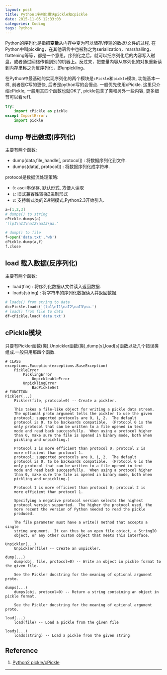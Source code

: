 ```yaml
---
layout: post
title: Python:序列化模块pickle和cpickle
date: 2015-11-05 12:33:03
categories: Coding
tags: Python
---
```


Python的序列化是指把**变量**从内存中变为可以储存/传输的数据/文件的过程. 在Python中叫pickling，在其他语言中也被称之为serialization，marshalling，flattening等等，都是一个意思。序列化之后，就可以把序列化后的内容写入磁盘，或者通过网络传输到别的机器上。反过来，把变量内容从序列化的对象重新读到内存里称之为反序列化，即unpickling。

在Python中最基础的实现序列化的两个模块是`cPickle`和`pickle`模块, 功能基本一样, 前者是C写的更快, 后者是python写的会慢点. 一般优先使用cPickle. 这里只介绍cPickle, 一般用其四个函数也就OK了, pickle包含了类和另外一些内容, 更多细节可以看ref1.

~~~python
try:
    import cPickle as pickle
except ImportError:
    import pickle
~~~

## dump 导出数据(序列化)

主要有两个函数:

- dump(data,file_handle[, protocol]) : 将数据序列化到文件.
- dumps(data[, protocol]) : 将数据序列化成字符串.

protocol是数据流处理策略:

- `0`: ascii串保存, 默认形式, 方便人读取 
- `1`: 旧式兼容性较强2进制形式
- `2`: 支持新式类的2进制模式,Python2.3开始引入.

~~~python
a=[1,2,3]
# dumps() to string
cPickle.dumps(a)
'(lp1\nI1\naI2\naI3\na.'

# dump() to file
f=open('data.txt','wb')
cPickle.dump(a,f)
f.close
~~~

## load 载入数据(反序列化)

主要有两个函数:

- load(file) : 将序列化数据从文件读入返回数据.
- loads(string) : 将字符串的序列化数据读入并返回数据.

~~~python
# loads() from string to data
d=cPickle.loads('(lp1\nI1\naI2\naI3\na.')
# load() from file to data
df=cPickle.load('data.txt')
~~~

## cPickle模块

只要有Pickler函数(类),Unpickler函数(类),dump[s],load[s]函数以及几个错误类组成.一般只用那四个函数. 

~~~
# CLASS
exceptions.Exception(exceptions.BaseException)
    PickleError
        PicklingError
            UnpickleableError
        UnpicklingError
            BadPickleGet
# FUNCTION
Pickler(...)
    Pickler(file, protocol=0) -- Create a pickler.

    This takes a file-like object for writing a pickle data stream.
    The optional proto argument tells the pickler to use the given
    protocol; supported protocols are 0, 1, 2.  The default
    protocol is 0, to be backwards compatible.  (Protocol 0 is the
    only protocol that can be written to a file opened in text
    mode and read back successfully.  When using a protocol higher
    than 0, make sure the file is opened in binary mode, both when
    pickling and unpickling.)

    Protocol 1 is more efficient than protocol 0; protocol 2 is
    more efficient than protocol 1.
    protocol; supported protocols are 0, 1, 2.  The default
    protocol is 0, to be backwards compatible.  (Protocol 0 is the
    only protocol that can be written to a file opened in text
    mode and read back successfully.  When using a protocol higher
    than 0, make sure the file is opened in binary mode, both when
    pickling and unpickling.)

    Protocol 1 is more efficient than protocol 0; protocol 2 is
    more efficient than protocol 1.

    Specifying a negative protocol version selects the highest
    protocol version supported.  The higher the protocol used, the
    more recent the version of Python needed to read the pickle
    produced.

    The file parameter must have a write() method that accepts a single
    string argument.  It can thus be an open file object, a StringIO
    object, or any other custom object that meets this interface.

Unpickler(...)
    Unpickler(file) -- Create an unpickler.

dump(...)
    dump(obj, file, protocol=0) -- Write an object in pickle format to the given file.

    See the Pickler docstring for the meaning of optional argument proto.

dumps(...)
    dumps(obj, protocol=0) -- Return a string containing an object in pickle format.

    See the Pickler docstring for the meaning of optional argument proto.

load(...)
    load(file) -- Load a pickle from the given file

loads(...)
    loads(string) -- Load a pickle from the given string
~~~

## Reference

1. [Python2 pickle/cPickle](https://docs.python.org/2/library/pickle.html)

------
